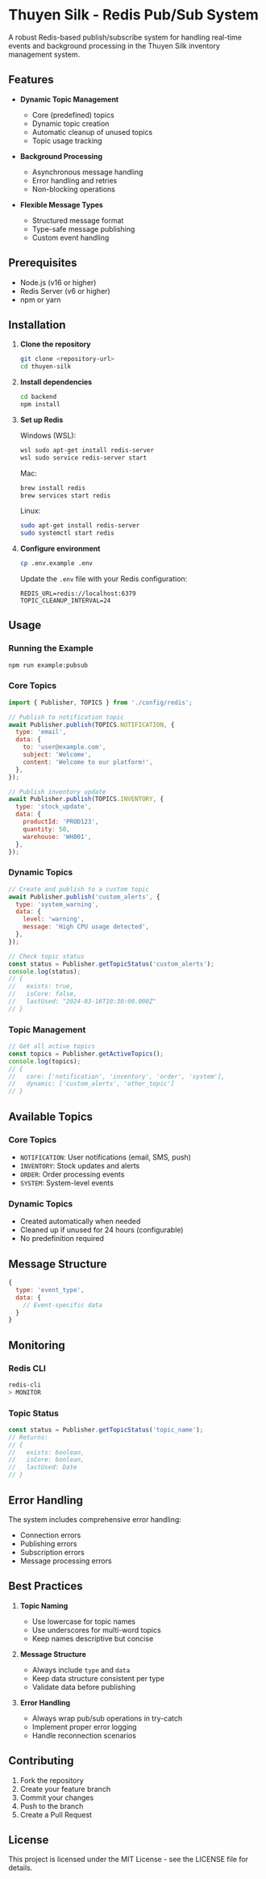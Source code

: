 # Thuyen Silk - Redis Pub/Sub System

A robust Redis-based publish/subscribe system for handling real-time events and background processing in the Thuyen Silk inventory management system.

## Features

- **Dynamic Topic Management**

  - Core (predefined) topics
  - Dynamic topic creation
  - Automatic cleanup of unused topics
  - Topic usage tracking

- **Background Processing**

  - Asynchronous message handling
  - Error handling and retries
  - Non-blocking operations

- **Flexible Message Types**
  - Structured message format
  - Type-safe message publishing
  - Custom event handling

## Prerequisites

- Node.js (v16 or higher)
- Redis Server (v6 or higher)
- npm or yarn

## Installation

1. **Clone the repository**

   ```bash
   git clone <repository-url>
   cd thuyen-silk
   ```

2. **Install dependencies**

   ```bash
   cd backend
   npm install
   ```

3. **Set up Redis**

   Windows (WSL):

   ```bash
   wsl sudo apt-get install redis-server
   wsl sudo service redis-server start
   ```

   Mac:

   ```bash
   brew install redis
   brew services start redis
   ```

   Linux:

   ```bash
   sudo apt-get install redis-server
   sudo systemctl start redis
   ```

4. **Configure environment**
   ```bash
   cp .env.example .env
   ```
   Update the `.env` file with your Redis configuration:
   ```env
   REDIS_URL=redis://localhost:6379
   TOPIC_CLEANUP_INTERVAL=24
   ```

## Usage

### Running the Example

```bash
npm run example:pubsub
```

### Core Topics

```javascript
import { Publisher, TOPICS } from './config/redis';

// Publish to notification topic
await Publisher.publish(TOPICS.NOTIFICATION, {
  type: 'email',
  data: {
    to: 'user@example.com',
    subject: 'Welcome',
    content: 'Welcome to our platform!',
  },
});

// Publish inventory update
await Publisher.publish(TOPICS.INVENTORY, {
  type: 'stock_update',
  data: {
    productId: 'PROD123',
    quantity: 50,
    warehouse: 'WH001',
  },
});
```

### Dynamic Topics

```javascript
// Create and publish to a custom topic
await Publisher.publish('custom_alerts', {
  type: 'system_warning',
  data: {
    level: 'warning',
    message: 'High CPU usage detected',
  },
});

// Check topic status
const status = Publisher.getTopicStatus('custom_alerts');
console.log(status);
// {
//   exists: true,
//   isCore: false,
//   lastUsed: "2024-03-16T10:30:00.000Z"
// }
```

### Topic Management

```javascript
// Get all active topics
const topics = Publisher.getActiveTopics();
console.log(topics);
// {
//   core: ['notification', 'inventory', 'order', 'system'],
//   dynamic: ['custom_alerts', 'other_topic']
// }
```

## Available Topics

### Core Topics

- `NOTIFICATION`: User notifications (email, SMS, push)
- `INVENTORY`: Stock updates and alerts
- `ORDER`: Order processing events
- `SYSTEM`: System-level events

### Dynamic Topics

- Created automatically when needed
- Cleaned up if unused for 24 hours (configurable)
- No predefinition required

## Message Structure

```javascript
{
  type: 'event_type',
  data: {
    // Event-specific data
  }
}
```

## Monitoring

### Redis CLI

```bash
redis-cli
> MONITOR
```

### Topic Status

```javascript
const status = Publisher.getTopicStatus('topic_name');
// Returns:
// {
//   exists: boolean,
//   isCore: boolean,
//   lastUsed: Date
// }
```

## Error Handling

The system includes comprehensive error handling:

- Connection errors
- Publishing errors
- Subscription errors
- Message processing errors

## Best Practices

1. **Topic Naming**

   - Use lowercase for topic names
   - Use underscores for multi-word topics
   - Keep names descriptive but concise

2. **Message Structure**

   - Always include `type` and `data`
   - Keep data structure consistent per type
   - Validate data before publishing

3. **Error Handling**
   - Always wrap pub/sub operations in try-catch
   - Implement proper error logging
   - Handle reconnection scenarios

## Contributing

1. Fork the repository
2. Create your feature branch
3. Commit your changes
4. Push to the branch
5. Create a Pull Request

## License

This project is licensed under the MIT License - see the LICENSE file for details.
